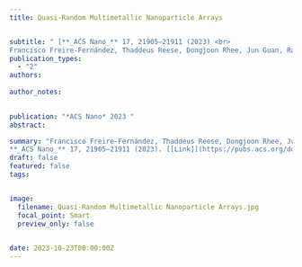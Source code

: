 ```yaml
---
title: Quasi-Random Multimetallic Nanoparticle Arrays


subtitle: " [**_ACS Nano_** 17, 21905–21911 (2023) <br> 
Francisco Freire-Fernández, Thaddeus Reese, Dongjoon Rhee, Jun Guan, Ran Li, Richard D. Schaller, George C. Schatz, and Teri W. Odom* ](https://pubs.acs.org/doi/full/10.1021/acsnano.3c08247)"
publication_types:
  - "2"
authors: 
  
author_notes:
  

publication: "*ACS Nano* 2023 "
abstract: 

summary: "Francisco Freire-Fernández, Thaddeus Reese, Dongjoon Rhee, Jun Guan, Ran Li, Richard D. Schaller, George C. Schatz, and Teri W. Odom*  <br>
**_ACS Nano_** 17, 21905–21911 (2023). [[Link]](https://pubs.acs.org/doi/full/10.1021/acsnano.3c08247)"
draft: false
featured: false
tags:


image:
  filename: Quasi-Random Multimetallic Nanoparticle Arrays.jpg
  focal_point: Smart
  preview_only: false

 
date: 2023-10-23T00:00:00Z
---
```







